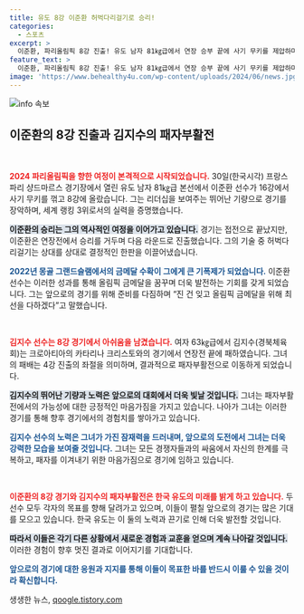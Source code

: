 ```yaml
---
title: 유도 8강 이준환 허벅다리걸기로 승리!
categories:
  - 스포츠
excerpt: >
  이준환, 파리올림픽 8강 진출! 유도 남자 81㎏급에서 연장 승부 끝에 사기 무키를 제압하며 다음 단계로 나아갔지만, 김지수는 패자부활전으로 돌아섰다. 꿈의 무대에서 금빛 여정을 위한 첫 걸음을 뗀다!
feature_text: >
  이준환, 파리올림픽 8강 진출! 유도 남자 81㎏급에서 연장 승부 끝에 사기 무키를 제압하며 다음 단계로 나아갔지만, 김지수는 패자부활전으로 돌아섰다. 꿈의 무대에서 금빛 여정을 위한 첫 걸음을 뗀다!
image: 'https://www.behealthy4u.com/wp-content/uploads/2024/06/news.jpg'
---
```


<p><img src="https://www.behealthy4u.com/wp-content/uploads/2024/06/news.jpg" alt="info 속보" /></p>

<h2 data-ke-size="size26">이준환의 8강 진출과 김지수의 패자부활전</h2>

<p data-ke-size="size16">&nbsp;</p>

<p><b><span style="color: #ee2323;">2024 파리올림픽을 향한 여정이 본격적으로 시작되었습니다.</span></b> 30일(한국시각) 프랑스 파리 샹드마르스 경기장에서 열린 유도 남자 81㎏급 본선에서 이준환 선수가 16강에서 사기 무키를 꺾고 8강에 올랐습니다. 그는 리더십을 보여주는 뛰어난 기량으로 경기를 장악하며, 세계 랭킹 3위로서의 실력을 증명했습니다. </p>

<p><b><span style="background-color: #21538527;">이준환의 승리는 그의 역사적인 여정을 이어가고 있습니다.</span></b> 경기는 접전으로 끝났지만, 이준환은 연장전에서 승리를 거두며 다음 라운드로 진출했습니다. 그의 기술 중 허벅다리걸기는 상대를 상대로 결정적인 한판을 이끌어냈습니다. </p>

<p><b><span style="color: #1a5490;">2022년 몽골 그랜드슬램에서의 금메달 수확이 그에게 큰 기폭제가 되었습니다.</span></b> 이준환 선수는 이러한 성과를 통해 올림픽 금메달을 꿈꾸며 더욱 발전하는 기회를 갖게 되었습니다. 그는 앞으로의 경기를 위해 준비를 다짐하며 “진 건 잊고 올림픽 금메달을 위해 최선을 다하겠다”고 말했습니다.</p>

<p data-ke-size="size16">&nbsp;</p>

<p><b><span style="color: #ee2323;">김지수 선수는 8강 경기에서 아쉬움을 남겼습니다.</span></b> 여자 63㎏급에서 김지수(경북체육회)는 크로아티아의 카타리나 크리스토와의 경기에서 연장전 끝에 패하였습니다. 그녀의 패배는 4강 진출의 좌절을 의미하며, 결과적으로 패자부활전으로 이동하게 되었습니다. </p>

<p><b><span style="background-color: #21538527;">김지수의 뛰어난 기량과 노력은 앞으로의 대회에서 더욱 빛날 것입니다.</span></b> 그녀는 패자부활전에서의 가능성에 대한 긍정적인 마음가짐을 가지고 있습니다. 나아가 그녀는 이러한 경기를 통해 향후 경기에서의 경험치를 쌓아가고 있습니다. </p>

<p><b><span style="color: #1a5490;">김지수 선수의 노력은 그녀가 가진 잠재력을 드러내며, 앞으로의 도전에서 그녀는 더욱 강력한 모습을 보여줄 것입니다.</span></b> 그녀는 모든 경쟁자들과의 싸움에서 자신의 한계를 극복하고, 패자를 이겨내기 위한 마음가짐으로 경기에 임하고 있습니다.</p>

<p data-ke-size="size16">&nbsp;</p>

<p><b><span style="color: #ee2323;">이준환의 8강 경기와 김지수의 패자부활전은 한국 유도의 미래를 밝게 하고 있습니다.</span></b> 두 선수 모두 각자의 목표를 향해 달려가고 있으며, 이들이 펼칠 앞으로의 경기는 많은 기대를 모으고 있습니다. 한국 유도는 이 둘의 노력과 끈기로 인해 더욱 발전할 것입니다. </p>

<p><b><span style="background-color: #21538527;">따라서 이들은 각기 다른 상황에서 새로운 경험과 교훈을 얻으며 계속 나아갈 것입니다.</span></b> 이러한 경험이 향후 멋진 결과로 이어지기를 기대합니다. </p>

<p><b><span style="color: #1a5490;">앞으로의 경기에 대한 응원과 지지를 통해 이들이 목표한 바를 반드시 이룰 수 있을 것이라 확신합니다.</span></b></p>
생생한 뉴스, <a href="https://qoogle.tistory.com" rel="dofollow">qoogle.tistory.com</a>


